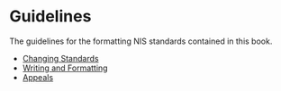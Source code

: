 # Guidelines

The guidelines for the formatting NIS standards contained in this book.

- [Changing Standards](ChangingStandards.md#changing-standards)
- [Writing and Formatting](WritingFormatting.md#writing-and-formatting)
- [Appeals](Appeals.md#appeals)